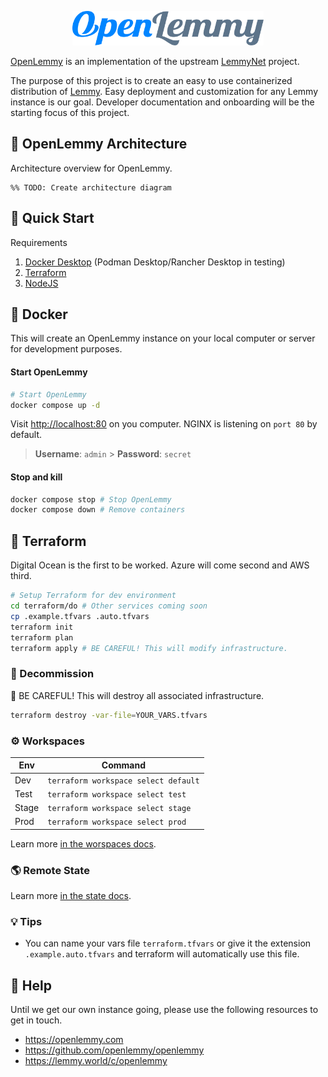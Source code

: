 <p align="center"><img src="https://raw.githubusercontent.com/openlemmy/openlemmy/main/docs/images/logo.svg" alt="OpenLemmy" height="55px"/></p>

[OpenLemmy](https://github.com/openlemmy/openlemmy) is an implementation of the upstream [LemmyNet](https://github.com/LemmyNet/) project.

The purpose of this project is to create an easy to use containerized distribution of [Lemmy](https://github.com/LemmyNet/lemmy). Easy deployment and customization for any Lemmy instance is our goal. Developer documentation and onboarding will be the starting focus of this project.

## 📐 OpenLemmy Architecture

Architecture overview for OpenLemmy.

```mermaid
%% TODO: Create architecture diagram
```

## 🚀 Quick Start

Requirements

1. [Docker Desktop](https://www.docker.com/products/docker-desktop/) (Podman Desktop/Rancher Desktop in testing)
2. [Terraform](https://www.terraform.io/downloads.html)
3. [NodeJS](https://nodejs.org/en/download)

## 🐳 Docker

This will create an OpenLemmy instance on your local computer or server for development purposes.

#### Start OpenLemmy

```bash
# Start OpenLemmy
docker compose up -d
```

Visit [http://localhost:80](http://localhost:80) on you computer. NGINX is listening on `port 80` by default.

> **Username**: `admin` > **Password**: `secret`

#### Stop and kill

```bash
docker compose stop # Stop OpenLemmy
docker compose down # Remove containers
```

## 🌱 Terraform

Digital Ocean is the first to be worked. Azure will come second and AWS third.

```bash
# Setup Terraform for dev environment
cd terraform/do # Other services coming soon
cp .example.tfvars .auto.tfvars
terraform init
terraform plan
terraform apply # BE CAREFUL! This will modify infrastructure.
```

### 🧨 Decommission

🚩 BE CAREFUL! This will destroy all associated infrastructure.

```bash
terraform destroy -var-file=YOUR_VARS.tfvars
```

### ⚙️ Workspaces

| Env   | Command                              |
| ----- | ------------------------------------ |
| Dev   | `terraform workspace select default` |
| Test  | `terraform workspace select test`    |
| Stage | `terraform workspace select stage`   |
| Prod  | `terraform workspace select prod`    |

Learn more [in the worspaces docs](./docs/terraform/WORKSPACES.md).

### 🌎 Remote State

Learn more [in the state docs](./docs/terraform/STATE.md).

### 💡 Tips

-   You can name your vars file `terraform.tfvars` or give it the extension `.example.auto.tfvars` and terraform will automatically use this file.

## 🙋 Help

Until we get our own instance going, please use the following resources to get in touch.

-   https://openlemmy.com
-   https://github.com/openlemmy/openlemmy
-   https://lemmy.world/c/openlemmy
